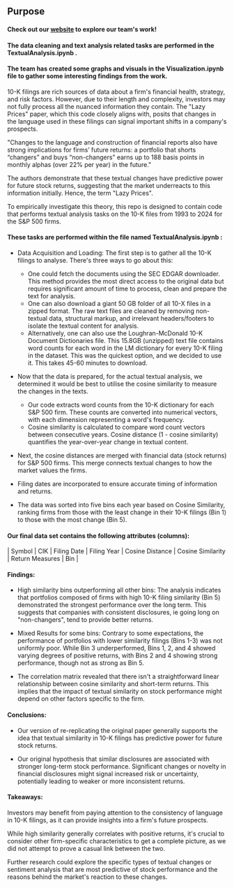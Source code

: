 
## Purpose

#### Check out our [website](https://lazypricesproject.streamlit.app/) to explore our team's work!

#### The data cleaning and text analysis related tasks are performed in the TextualAnalysis.ipynb .

#### The team has created some graphs and visuals in the Visualization.ipynb file to gather some interesting findings from the work.

10-K filings  are rich sources of data about a firm's financial health, strategy, and risk factors. However, due to their length and complexity, investors may not fully process all the nuanced information they contain. The "Lazy Prices" paper, which this code closely aligns with, posits that changes in the language used in these filings can signal important shifts in a company's prospects. 

"Changes to the language and construction of financial reports also have strong implications for firms’ future returns: a portfolio that shorts “changers” and buys “non-changers” earns up to 188 basis points in monthly alphas (over 22% per year) in the future." 

The authors demonstrate that these textual changes have predictive power for future stock returns, suggesting that the market underreacts to this information initially. Hence, the term "Lazy Prices".

To empirically investigate this theory, this repo is designed to contain code that performs textual analysis tasks on the 10-K files from 1993 to 2024 for the S&P 500 firms.

#### These tasks are performed within the file named TextualAnalysis.ipynb : 

- Data Acquisition and Loading: The first step is to gather all the 10-K filings to analyse. There's three ways to go about this:

    - One could fetch the documents using the SEC EDGAR downloader.  This method provides the most direct access to the original data but requires significant amount of time to process, clean and prepare the text for analysis.
    - One can also download a giant 50 GB folder of all 10-X files in a zipped format. The raw text files are cleaned by removing non-textual data, structural markup, and irrelevant headers/footers to isolate the textual content for analysis.
    - Alternatively, one can also use the Loughran-McDonald 10-K Document Dictionaries file. This 15.8GB (unzipped) text file contains word counts for each word in the LM dictionary for every 10-K filing in the dataset. This was the quickest option, and we decided to use it. This takes 45-60 minutes to download. 


- Now that the data is prepared, for the actual textual analysis, we determined it would be best to utilise the cosine similarity to measure the changes in the texts.

    - Our code extracts word counts from the 10-K dictionary for each S&P 500 firm. These counts are converted into numerical vectors, with each dimension representing a word's frequency.
    - Cosine similarity is calculated to compare word count vectors between consecutive years. Cosine distance (1 - cosine similarity) quantifies the year-over-year change in textual content.

- Next, the cosine distances are merged with financial data (stock returns) for S&P 500 firms. This merge connects textual changes to how the market values the firms.
- Filing dates are incorporated to ensure accurate timing of information and returns.

- The data was sorted into five bins each year based on Cosine Similarity, ranking firms from those with the least change in their 10-K filings (Bin 1) to those with the most change (Bin 5).

#### Our final data set contains the following attributes (columns):

| Symbol      | CIK | Filing Date | Filing Year  | Cosine Distance | Cosine Similarity | Return Measures | Bin |

#### Findings:

- High similarity bins outperforming all other bins: The analysis indicates that portfolios composed of firms with high 10-K filing similarity (Bin 5) demonstrated the strongest performance over the long term. This suggests that companies with consistent disclosures, ie going long on "non-changers", tend to provide better returns.

- Mixed Results for some bins: Contrary to some expectations, the performance of portfolios with lower similarity filings (Bins 1-3) was not uniformly poor. While Bin 3 underperformed, Bins 1, 2, and 4 showed varying degrees of positive returns, with Bins 2 and 4 showing strong performance, though not as strong as Bin 5.   

- The correlation matrix revealed that there isn't a straightforward linear relationship between cosine similarity and short-term returns. This implies that the impact of textual similarity on stock performance might depend on other factors specific to the firm.   

#### Conclusions:

- Our version of re-replicating the original paper generally supports the idea that textual similarity in 10-K filings has predictive power for future stock returns.   

- Our original hypothesis that similar disclosures are associated with stronger long-term stock performance. Significant changes or novelty in financial disclosures might signal increased risk or uncertainty, potentially leading to weaker or more inconsistent returns.   

#### Takeaways:

Investors may benefit from paying attention to the consistency of language in 10-K filings, as it can provide insights into a firm's future prospects.

While high similarity generally correlates with positive returns, it's crucial to consider other firm-specific characteristics to get a complete picture, as we did not attempt to prove a casual link between the two.

Further research could explore the specific types of textual changes or sentiment analysis that are most predictive of stock performance and the reasons behind the market's reaction to these changes.


